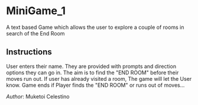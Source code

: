 # MiniGame_1
A text based Game which allows the user to explore a couple of rooms in search of the End Room
## Instructions
User enters their name.
They are provided with prompts and direction options they can go in.
The aim is to find the "END ROOM" before their moves run out.
If user has already visited a room, The game will let the User know.
Game ends if Player finds the "END ROOM" or runs out of moves...

<i>Author</i>: Muketoi Celestino
